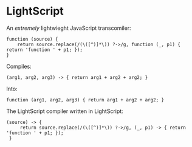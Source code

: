 LightScript
===========

An *extremely* lightwieght JavaScript transcomiler:

    function (source) {
        return source.replace(/(\([^)]*\)) ?->/g, function (_, p1) { return 'function ' + p1; });
    }

Compiles:

    (arg1, arg2, arg3) -> { return arg1 + arg2 + arg2; }

Into:

    function (arg1, arg2, arg3) { return arg1 + arg2 + arg2; }

The LightScript compiler written in LightScript:

    (source) -> {
         return source.replace(/(\([^)]*\)) ?->/g, (_, p1) -> { return 'function ' + p1; });
     }